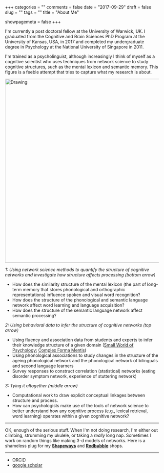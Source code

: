 +++
categories = ""
comments = false
date = "2017-09-29"
draft = false
slug = ""
tags = ""
title = "About Me"

showpagemeta = false
+++

I'm currently a post doctoral fellow at the University of Warwick, UK. I graduated from the Cognitive and Brain Sciences PhD Program at the University of Kansas, USA, in 2017 and completed my undergraduate degree in Psychology at the National University of Singapore in 2011. 

I'm trained as a psycholinguist, although increasingly I think of myself as a cognitive scientist who uses techniques from network science to study cognitive structures, such as the mental lexicon and semantic memory. This figure is a feeble attempt that tries to capture what my research is about.   

<img src="/img/jobtalk.jpg" alt="Drawing" style="width: 600px;"/>  

*1: Using network science methods to quantify the structure of cognitive networks and investigate how structure affects processing (bottom arrow)*

* How does the similarity structure of the mental lexicon (the part of long-term memory that stores phonological and orthographic representations) influence spoken and visual word recognition? 
* How does the structure of the phonological and semantic language network affect word learning and language acquisition? 
* How does the structure of the semantic language network affect semantic processing? 

*2: Using behavioral data to infer the structure of cognitive networks (top arrow)*

* Using fluency and association data from students and experts to infer their knowledge structure of a given domain ([Small World of Psychology](https://csqsiew.netlify.com/studies/swopf/); [Complex Forma Mentis](http://www.complexmentis.com/team/))
* Using phonological associations to study changes in the structure of the ageing phonological network and the  phonological network of bilinguals and second language learners   
* Survey responses to construct correlation (statistical) networks (eating disorder symptom network, experience of stuttering network)  

*3: Tying it altogether (middle arrow)*

* Computational work to draw explicit conceptual linkages between structure and process.
* How can psychologists make use of the tools of network science to better understand how any cognitive process (e.g., lexical retrieval, word learning) operates within a given cognitive network? 

***

OK, enough of the serious stuff. When I'm not doing research, I'm either out climbing, strumming my ukulele, or taking a _really_ long nap. Sometimes I work on random things like making 3-d models of networks. Here is a shameless plug for my **[Shapeways](https://www.shapeways.com/shops/csqsiew)** and **[Redbubble](https://www.redbubble.com/people/csqsiew)** shops.   

***

* [ORCID](http://orcid.org/0000-0003-3384-7374)
* [google scholar](https://scholar.google.com/citations?user=CviKcyUAAAAJ&hl=en&oi=ao)
